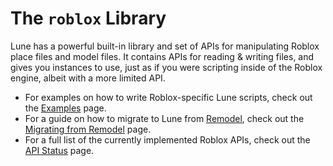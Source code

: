 <!-- markdownlint-disable MD033 -->
<!-- markdownlint-disable MD026 -->

# The `roblox` Library

Lune has a powerful built-in library and set of APIs for manipulating Roblox place files and model
files. It contains APIs for reading & writing files, and gives you instances to use, just as if you
were scripting inside of the Roblox engine, albeit with a more limited API.

-   For examples on how to write Roblox-specific Lune scripts, check out the
    [Examples](./2-examples.md) page.
-   For a guide on how to migrate to Lune from [Remodel](https://github.com/rojo-rbx/remodel), check
    out the [Migrating from Remodel](./3-remodel-migration.mdx) page.
-   For a full list of the currently implemented Roblox APIs, check out the
    [API Status](./4-api-status.md) page.
